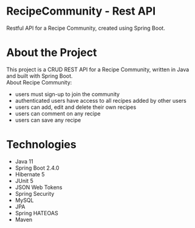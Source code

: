# RecipeCommunity - Rest API
Restful API for a Recipe Community, created using Spring Boot.
# About the Project 
This project is a CRUD REST API for a Recipe Community, written in Java and built with Spring Boot.<br />
About Recipe Community:
- users must sign-up to join the community
- authenticated users have access to all recipes added by other users
- users can add, edit and delete their own recipes 
- users can comment on any recipe
- users can save any recipe
# Technologies
- Java 11
- Spring Boot 2.4.0
- Hibernate 5
- JUnit 5
- JSON Web Tokens
- Spring Security
- MySQL
- JPA
- Spring HATEOAS
- Maven
